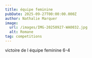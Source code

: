 ```yaml
---
title: équipe feminine
pubDate: 2025-09-27T00:00:00.000Z
author: Nathalie Marquer
image:
  url: /images/IMG-20250927-WA0032.jpg
  alt: Romane
tag: competitions
---
```


victoire de l équipe feminine  6-4
